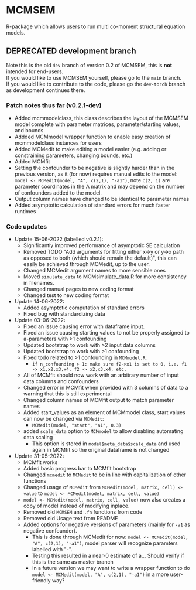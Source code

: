 # MCMSEM
R-package which allows users to run multi co-moment structural equation models.

## DEPRECATED development branch
Note this is the old `dev` branch of version 0.2 of MCMSEM, this is **not** intended for end-users.  
If you would like to use MCMSEM yourself, please go to the `main` branch.   
If you would like to contribute to the code, please go the `dev-torch` branch as development continues there.

### Patch notes thus far (v0.2.1-dev)
 - Added mcmmodelclass, this class describes the layout of the MCMSEM model complete with parameter matrices, parameter/starting values, and bounds.
 - Addded MCMmodel wrapper function to enable easy creation of mcmmodelclass instances for users
 - Added MCMedit to make editing a model easier (e.g. adding or constraining parameters, changing bounds, etc.)
 - Added MCMfit
 - Setting the confounder to be negative is slightly harder than in the previous version, as it (for now) requires manual edits to the model:  
   `model <- MCMedit(model, "A", c(2,1), "-a1")`, note `c(2, 1)` are parameter coordinates in the A matrix and may depend on the number of confounders added to the model.
 - Output column names have changed to be identical to parameter names  
 - Added asymptotic calculation of standard errors for much faster runtimes
 
### Code updates
 - Update 15-06-2022 (labelled v0.2.1):
   - Significantly improved performance of asymptotic SE calculation
   - Removed TODO "Add arguments for fitting either x->y or y->x path as opposed to both (which should remain the default)", this can easily be achieved through MCMedit, up to the user.
   - Changed MCMedit argument names to more sensible ones
   - Moved `simulate_data` to MCMsimulate_data.R for more consistency in filenames.
   - Changed manual pages to new coding format
   - Changed test to new coding format
 - Update 14-06-2022:
   - Added asymptotic computation of standard errors
   - Fixed bug with standardizing data 
 - Update 03-06-2022:
   - Fixed an issue causing error with dataframe input.
   - Fixed an issue causing starting values to not be properly assigned to a-parameters with >1 confounding
   - Updated bootstrap to work with >2 input data columns
   - Updated bootstrap to work with >1 confounding
   - Fixed todo related to >1 confounding in `MCMmodel.R`:
     - `if n_confounding > 1: make sure f2->x1 is set to 0, i.e. f1 -> x1,x2,x3,x4, f2 -> x2,x3,x4, etc.`
   - All of MCMfit should now work with an arbitrary number of input data columns and confounders
   - Changed error in MCMfit when provided with 3 columns of data to a warning that this is still experimental
   - Changed column names of MCMfit output to match parameter names
   - Added start_values as an element of MCMmodel class, start values can now be changed via `MCMedit`:
     - `MCMedit(model, "start", "a1", 0.3)`
   - added `scale_data` option to `MCMmodel` to allow disabling automating data scaling
     - This option is stored in `model$meta_data$scale_data` and used again in MCMfit so the original dataframe is not changed
 - Update 31-05-2022:
   - MCMfit works
   - Added basic progress bar to MCMfit bootstrap
   - Changed `mcmedit` to `MCMedit` to be in line with capitalization of other functions
   - Changed usage of `MCMedit` from `MCMedit(model, matrix, cell) <- value` to `model <- MCMedit(model, matrix, cell, value)`
   - `model <- MCMedit(model, matrix, cell, value)` now also creates a copy of model instead of modifying inplace.
   - Removed old `MCMSEM` and `.fn` functions from code
   - Removed old Usage text from README
   - Added options for negative versions of parameters (mainly for `-a1` as negative confounder).
     - This is done through MCMedit for now: `model <- MCMedit(model, "A", c(2,1), "-a1")`, model parser will recognize paramters labelled with "-".
     - Testing this resulted in a near-0 estimate of a... Should verify if this is the same as master branch
     - In a future version we may want to write a wrapper function to do `model <- MCMedit(model, "A", c(2,1), "-a1")` in a more user-friendly way?

